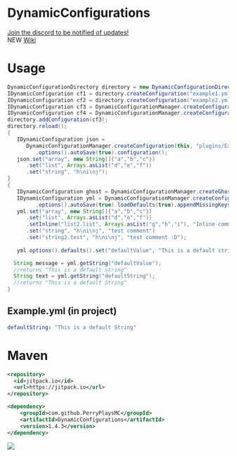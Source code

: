 # DynamicConfigurations

[Join the discord to be notified of updates!](https://discord.gg/QuG8R6c3ry)
<br>NEW [Wiki](https://github.com/PerryPlaysMC/DynamicConfigurations/wiki)


# Usage
```java
DynamicConfigurationDirectory directory = new DynamicConfigurationDirectory(this, new File("plugins/Example", "thisisatest"));
IDynamicConfiguration cf1 = directory.createConfiguration("example1.yml");
IDynamicConfiguration cf2 = directory.createConfiguration("example2.yml");
IDynamicConfiguration cf3 = DynamicConfigurationManager.createConfiguration(this, "plugins/Example/thisisatest", "example3.yml");
IDynamicConfiguration cf4 = DynamicConfigurationManager.createConfiguration(this, new File("plugins/Example/thisisatest"), "example4.yml");
directory.addConfiguration(cf3);
directory.reload();
{
   IDynamicConfiguration json =
      DynamicConfigurationManager.createConfiguration(this, "plugins/Example/example.json")
         .options().autoSave(true).configuration();
   json.set("array", new String[]{"a","b","c"})
      .set("list", Arrays.asList("d","e","f"))
      .set("string", "h\ni\nj");
}
{
   IDynamicConfiguration ghost = DynamicConfigurationManager.createGhostConfiguration(this, "example.yml");
   IDynamicConfiguration yml = DynamicConfigurationManager.createConfiguration(this, "plugins/Example/example.yml")
         .options().autoSave(true).loadDefaults(true).appendMissingKeys(true).configuration();
   yml.set("array", new String[]{"a","b","c"})
      .set("list", Arrays.asList("d","e","f"))
      .setInline("list2.list", Arrays.asList("g","h","i"), "Inline comment")
      .set("string", "h\ni\nj", "test comment")
      .set("string2.test", "h\ni\nj", "test comment :D");
   
   yml.options().defaults().set("defaultValue", "This is a default string");

  String message = yml.getString("defaultValue");
  //returns "This is a default string"
  String text = yml.getString("defaultString");
  //returns "This is a default String"
}
```
## Example.yml (in project)
```yml
defaultString: "This is a default String"

```

# Maven
```xml
<repository>
  <id>jitpack.io</id>
  <url>https://jitpack.io</url>
</repository>

<dependency>
    <groupId>com.github.PerryPlaysMC</groupId>
    <artifactId>DynamicConfigurations</artifactId>
    <version>1.4.3</version>
</dependency>
```
[![](https://jitpack.io/v/PerryPlaysMC/DynamicConfigurations.svg)](https://jitpack.io/#PerryPlaysMC/DynamicConfigurations)
